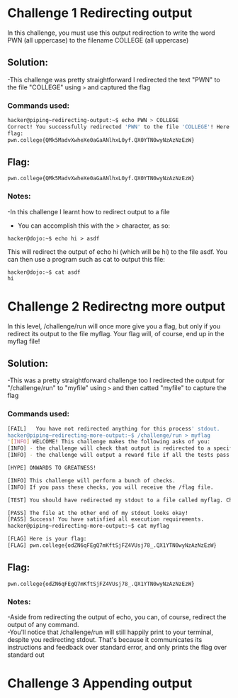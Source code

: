 # Challenge 1 Redirecting output

In this challenge, you must use this output redirection to write the word PWN (all uppercase) to the filename COLLEGE (all uppercase)

## Solution:

-This challenge was pretty straightforward I redirected the text "PWN" to the file "COLLEGE" using `>` and captured the flag
<br>

### Commands used:

```sh
hacker@piping~redirecting-output:~$ echo PWN > COLLEGE
Correct! You successfully redirected 'PWN' to the file 'COLLEGE'! Here is your
flag:
pwn.college{QMk5MadvXwheXe0aGaANlhxL0yf.QX0YTN0wyNzAzNzEzW}
```

## Flag:

`
pwn.college{QMk5MadvXwheXe0aGaANlhxL0yf.QX0YTN0wyNzAzNzEzW}
`

### Notes:

-In this challenge I learnt how to redirect output to a file
<br>
- You can accomplish this with the > character, as so:

`
hacker@dojo:~$ echo hi > asdf
`

This will redirect the output of echo hi (which will be hi) to the file asdf. You can then use a program such as cat to output this file:

```
hacker@dojo:~$ cat asdf
hi
```



# Challenge 2 Redirectng more output

In this level, /challenge/run will once more give you a flag, but only if you redirect its output to the file myflag. Your flag will, of course, end up in the myflag file!

## Solution:

-This was a pretty straightforward challenge too I redirected the output for "/challenge/run" to "myfile" using `>` and then catted "myfile" to capture the flag
<br>

### Commands used:

```sh
[FAIL]   You have not redirected anything for this process' stdout.
hacker@piping~redirecting-more-output:~$ /challenge/run > myflag
'[INFO] WELCOME! This challenge makes the following asks of you:
[INFO] - the challenge will check that output is redirected to a specific file path : myflag
[INFO] - the challenge will output a reward file if all the tests pass : /flag

[HYPE] ONWARDS TO GREATNESS!

[INFO] This challenge will perform a bunch of checks.
[INFO] If you pass these checks, you will receive the /flag file.

[TEST] You should have redirected my stdout to a file called myflag. Checking...

[PASS] The file at the other end of my stdout looks okay!
[PASS] Success! You have satisfied all execution requirements.
hacker@piping~redirecting-more-output:~$ cat myflag

[FLAG] Here is your flag:
[FLAG] pwn.college{odZN6qFEgQ7mKftSjFZ4VUsj78_.QX1YTN0wyNzAzNzEzW}
```

## Flag:

`
pwn.college{odZN6qFEgQ7mKftSjFZ4VUsj78_.QX1YTN0wyNzAzNzEzW}
`

### Notes:

-Aside from redirecting the output of echo, you can, of course, redirect the output of any command.
<br>
-You'll notice that /challenge/run will still happily print to your terminal, despite you redirecting stdout. That's because it communicates its instructions and feedback over standard error, and only prints the flag over standard out



# Challenge 3 Appending output

